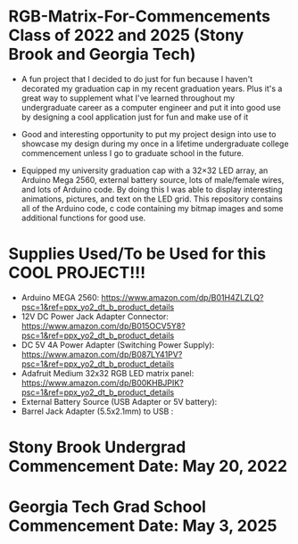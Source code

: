 # RGB-Matrix-For-Commencements Class of 2022 and 2025 (Stony Brook and Georgia Tech)

* A fun project that I decided to do just for fun because I haven't decorated my graduation cap 
in my recent graduation years. Plus it's a great way to supplement what I've learned throughout my undergraduate 
career as a computer engineer and put it into good use by designing a cool application just for fun and make use
of it

* Good and interesting opportunity to put my project design into use to showcase my design during my once in
a lifetime undergraduate college commencement unless I go to graduate school in the future.

* Equipped my university graduation cap with a 32×32 LED array, an Arduino Mega 2560, external battery source, lots of male/female wires, 
and lots of Arduino code. By doing this I was able to display interesting animations, pictures, and text on the LED grid. This 
repository contains all of the Arduino code, c code containing my bitmap images and some additional functions for good use.

# Supplies Used/To be Used for this COOL PROJECT!!!
  * Arduino MEGA 2560: https://www.amazon.com/dp/B01H4ZLZLQ?psc=1&ref=ppx_yo2_dt_b_product_details
  * 12V DC Power Jack Adapter Connector: https://www.amazon.com/dp/B015OCV5Y8?psc=1&ref=ppx_yo2_dt_b_product_details
  * DC 5V 4A Power Adapter (Switching Power Supply): https://www.amazon.com/dp/B087LY41PV?psc=1&ref=ppx_yo2_dt_b_product_details
  * Adafruit Medium 32x32 RGB LED matrix panel: https://www.amazon.com/dp/B00KHBJPIK?psc=1&ref=ppx_yo2_dt_b_product_details
  * External Battery Source (USB Adapter or 5V battery): 
  * Barrel Jack Adapter (5.5x2.1mm) to USB : 
  
# Stony Brook Undergrad Commencement Date: May 20, 2022

# Georgia Tech Grad School Commencement Date: May 3, 2025
